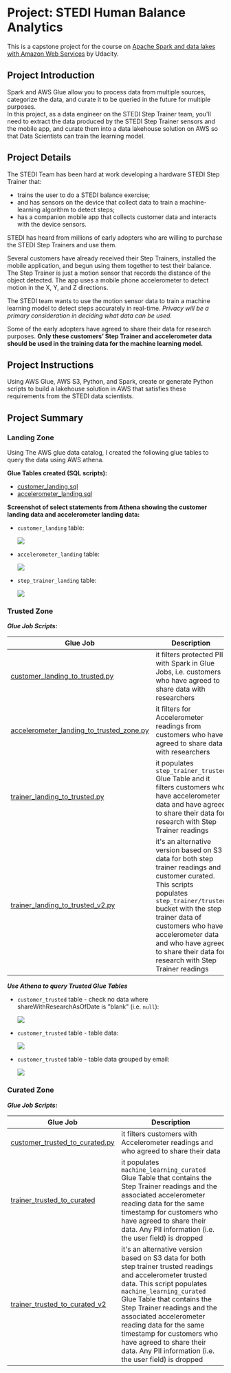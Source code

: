 # Project: STEDI Human Balance Analytics

This is a capstone project for the course on [Apache Spark and data lakes with Amazon Web Services](https://www.udacity.com/course/spark-and-data-lakes--cd12441) by Udacity.


## Project Introduction

Spark and AWS Glue allow you to process data from multiple sources, categorize the data, and curate it to be queried in the future for multiple purposes.     
In this project, as a data engineer on the STEDI Step Trainer team, you'll need to extract the data produced by the STEDI Step Trainer sensors and the mobile app, and curate them into a data lakehouse solution on AWS so that Data Scientists can train the learning model.


## Project Details

The STEDI Team has been hard at work developing a hardware STEDI Step Trainer that:
- trains the user to do a STEDI balance exercise;
- and has sensors on the device that collect data to train a machine-learning algorithm to detect steps;
- has a companion mobile app that collects customer data and interacts with the device sensors.

STEDI has heard from millions of early adopters who are willing to purchase the STEDI Step Trainers and use them.

Several customers have already received their Step Trainers, installed the mobile application, and begun using them together to test their balance. The Step Trainer is just a motion sensor that records the distance of the object detected. The app uses a mobile phone accelerometer to detect motion in the X, Y, and Z directions.

The STEDI team wants to use the motion sensor data to train a machine learning model to detect steps accurately in real-time. _Privacy will be a primary consideration in deciding what data can be used._

Some of the early adopters have agreed to share their data for research purposes. **Only these customers’ Step Trainer and accelerometer data should be used in the training data for the machine learning model.**


## Project Instructions

Using AWS Glue, AWS S3, Python, and Spark, create or generate Python scripts to build a lakehouse solution in AWS that satisfies these requirements from the STEDI data scientists.


## Project Summary

### Landing Zone

Using The AWS glue data catalog, I created the following glue tables to query the data using AWS athena.

**Glue Tables created (SQL scripts):**
- [customer_landing.sql](./scripts/sql/customer_landing.sql)
- [accelerometer_landing.sql](./scripts/sql/accelerometer_landing.sql)

**Screenshot of select statements from Athena showing the customer landing data and accelerometer landing data:**

* `customer_landing` table:

    <img src="./images/customer_landing.png">

*  `accelerometer_landing` table: 

    <img src="./images/accelerometer_landing.png">

* `step_trainer_landing` table:

    <img src="./images/step_trainer_landing.png">


### Trusted Zone

_**Glue Job Scripts:**_ 

| Glue Job                                                                                       | Description                                                                                                                                                                                                                                                                                                |
|------------------------------------------------------------------------------------------------|------------------------------------------------------------------------------------------------------------------------------------------------------------------------------------------------------------------------------------------------------------------------------------------------------------|
| [customer_landing_to_trusted.py](./scripts/glue_jobs/customer_landing_to_trusted.py)                     | it filters protected PII with Spark in Glue Jobs, i.e. customers who have agreed to share data with researchers                                                                                                                                                                                            |
| [accelerometer_landing_to_trusted_zone.py](./scripts/glue_jobs/accelerometer_landing_to_trusted_zone.py) | it filters for Accelerometer readings from customers who have agreed to share data with researchers                                                                                                                                                                                                        |
| [trainer_landing_to_trusted.py](./scripts/glue_jobs/trainer_landing_to_trusted.py)                       | it populates `step_trainer_trusted` Glue Table and it filters customers who have accelerometer data and have agreed to share their data for research with Step Trainer readings                                                                                                                            |
| [trainer_landing_to_trusted_v2.py](./scripts/glue_jobs/trainer_landing_to_trusted_v2.py)                 | it's an alternative version based on S3 data for both step trainer readings and customer curated. This scripts populates `step_trainer/trusted` bucket with the step trainer data of customers who have accelerometer data and who have agreed to share their data for research with Step Trainer readings |


_**Use Athena to query Trusted Glue Tables**_ 

*  `customer_trusted` table - check no data where shareWithResearchAsOfDate is "blank" (i.e. `null`): 

    <img src="./images/customer_trusted.png">

*  `customer_trusted` table - table data: 

    <img src="./images/customer_trusted_with_data.png">


*  `customer_trusted` table - table data grouped by email: 

    <img src="./images/customer_trusted_groupby_email.png">


### Curated Zone

_**Glue Job Scripts:**_ 

| Glue Job                                                                              | Description                                                                                                                                                                                                                                                                                                                                                                                          |
|---------------------------------------------------------------------------------------|------------------------------------------------------------------------------------------------------------------------------------------------------------------------------------------------------------------------------------------------------------------------------------------------------------------------------------------------------------------------------------------------------|
| [customer_trusted_to_curated.py](./scripts/glue_jobs/customer_trusted_to_curated.py)  | it filters customers with Accelerometer readings and who agreed to share their data                                                                                                                                                                                                                                                                                                                  |
| [trainer_trusted_to_curated](./scripts/glue_jobs/trainer_trusted_to_curated.py)       | it populates `machine_learning_curated` Glue Table that contains the Step Trainer readings and the associated accelerometer reading data for the same timestamp for customers who have agreed to share their data. Any PII information (i.e. the user field) is dropped                                                                                                                              |
| [trainer_trusted_to_curated_v2](./scripts/glue_jobs/trainer_trusted_to_curated_v2.py) | it's an alternative version based on S3 data for both step trainer trusted readings and accelerometer trusted data. This script populates `machine_learning_curated` Glue Table that contains the Step Trainer readings and the associated accelerometer reading data for the same timestamp for customers who have agreed to share their data. Any PII information (i.e. the user field) is dropped |
